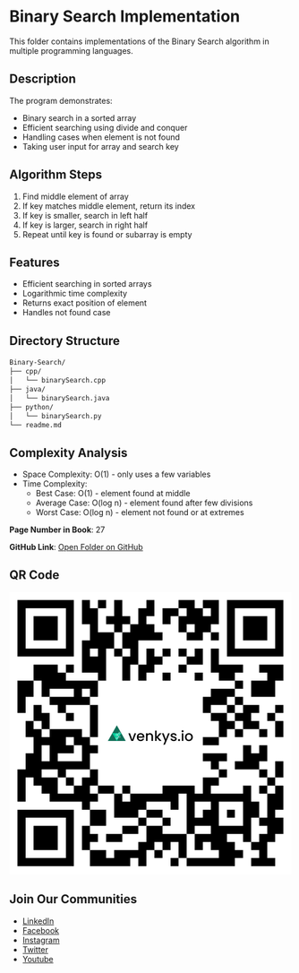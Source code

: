 # Binary Search Implementation

This folder contains implementations of the Binary Search algorithm in multiple programming languages.

## Description
The program demonstrates:
- Binary search in a sorted array
- Efficient searching using divide and conquer
- Handling cases when element is not found
- Taking user input for array and search key

## Algorithm Steps
1. Find middle element of array
2. If key matches middle element, return its index
3. If key is smaller, search in left half
4. If key is larger, search in right half
5. Repeat until key is found or subarray is empty

## Features
- Efficient searching in sorted arrays
- Logarithmic time complexity
- Returns exact position of element
- Handles not found case

## Directory Structure
```
Binary-Search/
├── cpp/
│   └── binarySearch.cpp
├── java/
│   └── binarySearch.java
├── python/
│   └── binarySearch.py
└── readme.md
```

## Complexity Analysis
- Space Complexity: O(1) - only uses a few variables
- Time Complexity:
  - Best Case: O(1) - element found at middle
  - Average Case: O(log n) - element found after few divisions
  - Worst Case: O(log n) - element not found or at extremes

**Page Number in Book**: 27

**GitHub Link**: [Open Folder on GitHub](https://github.com/venkys-media/Venky_on_Datastructures/tree/main/Binary-Search)

## QR Code
![QR Code](./URL%20QR%20Code%20(2).png)

## Join Our Communities
- [LinkedIn](https://www.linkedin.com/company/venkysio)
- [Facebook](https://www.facebook.com/venkysio)
- [Instagram](https://www.instagram.com/venkys.io)
- [Twitter](https://twitter.com/iovenkys)
- [Youtube](https://www.youtube.com/@venkysio)